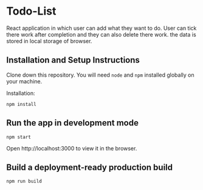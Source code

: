 # Todo-List
React application in which user can add what they want to do. User can tick there work after completion and they can also delete there work. the data is stored in local storage of browser.

## Installation and Setup Instructions
Clone down this repository. You will need `node` and `npm` installed globally on your machine.

Installation:

`npm install`
<br>

## Run the app in development mode
`npm start`

Open http://localhost:3000 to view it in the browser.
<br>

## Build a deployment-ready production build
`npm run build`
